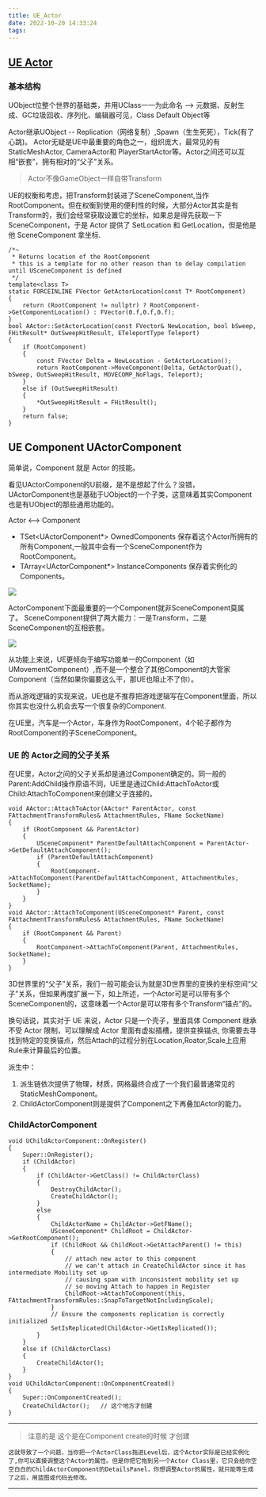 ```yaml
---
title: UE_Actor
date: 2022-10-20 14:33:24
tags:
---
```


## [UE Actor](http://zhuanlan.zhihu.com/p/22833151)

### 基本结构

UObject位整个世界的基础类，并用UClass一一为此命名 --> 元数据、反射生成、GC垃圾回收、序列化、编辑器可见，Class Default Object等

Actor继承UObject -- Replication（网络复制）,Spawn（生生死死），Tick(有了心跳)。
Actor无疑是UE中最重要的角色之一，组织庞大，最常见的有StaticMeshActor, CameraActor和 PlayerStartActor等。Actor之间还可以互相“嵌套”，拥有相对的“父子”关系。

> Actor不像GameObject一样自带Transform

UE的权衡和考虑，把Transform封装进了SceneComponent,当作RootComponent。但在权衡到使用的便利性的时候，大部分Actor其实是有Transform的，我们会经常获取设置它的坐标，如果总是得先获取一下SceneComponent，于是 Actor 提供了 SetLocation 和 GetLocation，但是他是他 SceneComponent 拿坐标.

```
/*~
 * Returns location of the RootComponent 
 * this is a template for no other reason than to delay compilation until USceneComponent is defined
 */ 
template<class T>
static FORCEINLINE FVector GetActorLocation(const T* RootComponent)
{
    return (RootComponent != nullptr) ? RootComponent->GetComponentLocation() : FVector(0.f,0.f,0.f);
}
bool AActor::SetActorLocation(const FVector& NewLocation, bool bSweep, FHitResult* OutSweepHitResult, ETeleportType Teleport)
{
    if (RootComponent)
    {
        const FVector Delta = NewLocation - GetActorLocation();
        return RootComponent->MoveComponent(Delta, GetActorQuat(), bSweep, OutSweepHitResult, MOVECOMP_NoFlags, Teleport);
    }
    else if (OutSweepHitResult)
    {
        *OutSweepHitResult = FHitResult();
    }
    return false;
}

```

## UE Component UActorComponent

简单说，Component 就是 Actor 的技能。

看见UActorComponent的U前缀，是不是想起了什么？没错，UActorComponent也是基础于UObject的一个子类，这意味着其实Component也是有UObject的那些通用功能的。

Actor <--> Component

- TSet<UActorComponent*> OwnedComponents 保存着这个Actor所拥有的所有Component,一般其中会有一个SceneComponent作为RootComponent。
- TArray<UActorComponent*> InstanceComponents 保存着实例化的Components。

![](https://pic4.zhimg.com/80/v2-825217f7dc7b7f3ce2068433b037dfb7_1440w.webp)

ActorComponent下面最重要的一个Component就非SceneComponent莫属了。
SceneComponent提供了两大能力：一是Transform，二是SceneComponent的互相嵌套。

![](https://pic1.zhimg.com/80/v2-91234c7d5bc32dd04c7221ac9dcc56d0_1440w.webp)

从功能上来说，UE更倾向于编写功能单一的Component（如UMovementComponent）,而不是一个整合了其他Component的大管家Component（当然如果你偏要这么干，那UE也阻止不了你）。

而从游戏逻辑的实现来说，UE也是不推荐把游戏逻辑写在Component里面，所以你其实也没什么机会去写一个很复杂的Component.

在UE里，汽车是一个Actor，车身作为RootComponent，4个轮子都作为RootComponent的子SceneComponent。

### UE 的 Actor之间的父子关系

在UE里，Actor之间的父子关系却是通过Component确定的。同一般的Parent:AddChild操作原语不同，UE里是通过Child:AttachToActor或Child:AttachToComponent来创建父子连接的。

```
void AActor::AttachToActor(AActor* ParentActor, const FAttachmentTransformRules& AttachmentRules, FName SocketName)
{
    if (RootComponent && ParentActor)
    {
        USceneComponent* ParentDefaultAttachComponent = ParentActor->GetDefaultAttachComponent();
        if (ParentDefaultAttachComponent)
        {
            RootComponent->AttachToComponent(ParentDefaultAttachComponent, AttachmentRules, SocketName);
        }
    }
}
void AActor::AttachToComponent(USceneComponent* Parent, const FAttachmentTransformRules& AttachmentRules, FName SocketName)
{
    if (RootComponent && Parent)
    {
        RootComponent->AttachToComponent(Parent, AttachmentRules, SocketName);
    }
}
```

3D世界里的“父子”关系，我们一般可能会认为就是3D世界里的变换的坐标空间“父子”关系，但如果再度扩展一下，如上所述，一个Actor可是可以带有多个SceneComponent的，这意味着一个Actor是可以带有多个Transform“锚点”的。

换句话说，其实对于 UE 来说，Actor 只是一个壳子，里面具体 Component 继承不受 Actor 限制，可以理解成 Actor 里面有虚拟插槽，提供变换锚点, 你需要去寻找到特定的变换锚点，然后Attach的过程分别在Location,Roator,Scale上应用Rule来计算最后的位置。

派生中：

1. 派生链依次提供了物理，材质，网格最终合成了一个我们最普通常见的StaticMeshComponent。
2. ChildActorComponent则是提供了Component之下再叠加Actor的能力。


### ChildActorComponent

```
void UChildActorComponent::OnRegister()
{
    Super::OnRegister();
    if (ChildActor)
    {
        if (ChildActor->GetClass() != ChildActorClass)
        {
            DestroyChildActor();
            CreateChildActor();
        }
        else
        {
            ChildActorName = ChildActor->GetFName();
            USceneComponent* ChildRoot = ChildActor->GetRootComponent();
            if (ChildRoot && ChildRoot->GetAttachParent() != this)
            {
                // attach new actor to this component
                // we can't attach in CreateChildActor since it has intermediate Mobility set up
                // causing spam with inconsistent mobility set up
                // so moving Attach to happen in Register
                ChildRoot->AttachToComponent(this, FAttachmentTransformRules::SnapToTargetNotIncludingScale);
            }
            // Ensure the components replication is correctly initialized
            SetIsReplicated(ChildActor->GetIsReplicated());
        }
    }
    else if (ChildActorClass)
    {
        CreateChildActor();
    }
}
void UChildActorComponent::OnComponentCreated()
{
    Super::OnComponentCreated();
    CreateChildActor();   // 这个地方才创建
}
```

---
> 注意的是 这个是在Component create的时候 才创建

    这就导致了一个问题，当你把一个ActorClass拖进Level后，这个Actor实际是已经实例化了,你可以直接调整这个Actor的属性。但是你把它拖到另一个Actor Class里，它只会给你空空白白的ChildActorComponent的DetailsPanel，你想调整Actor的属性，就只能等生成了之后，用蓝图或代码去修改。

---
